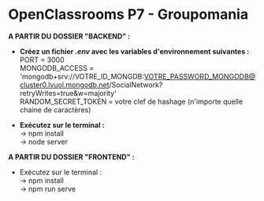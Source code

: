# OpenClassrooms P7 - Groupomania


__A PARTIR DU DOSSIER "BACKEND" :__  

* __Créez un fichier *.env* avec les variables d'environnement suivantes :__    
PORT = 3000  
MONGODB_ACCESS = 'mongodb+srv://VOTRE_ID_MONGDB:VOTRE_PASSWORD_MONGODB@cluster0.lvuol.mongodb.net/SocialNetwork?retryWrites=true&w=majority'  
RANDOM_SECRET_TOKEN = votre clef de hashage (n'importe quelle chaine de caractères)


* __Exécutez sur le terminal :__    
-> npm install  
-> node server  

  
__A PARTIR DU DOSSIER "FRONTEND" :__    

* Exécutez sur le terminal :  
-> npm install  
-> npm run serve  
